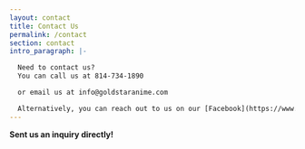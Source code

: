 ```yaml
---
layout: contact
title: Contact Us
permalink: /contact
section: contact
intro_paragraph: |-

  Need to contact us?
  You can call us at 814-734-1890

  or email us at info@goldstaranime.com

  Alternatively, you can reach out to us on our [Facebook](https://www.facebook.com/profile.php?id=242981153930&epa=SEARCH_BOX)
---
```


**Sent us an inquiry directly!**
